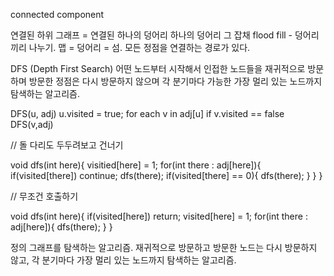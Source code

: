 connected component

연결된 하위 그래프 = 연결된 하나의 덩어리
하나의 덩어리 그 잡채
flood fill - 덩어리끼리 나누기.
맵 = 덩어리 = 섬. 
모든 정점을 연결하는 경로가 있다.


DFS (Depth First Search)
어떤 노드부터 시작해서 인접한 노드들을 재귀적으로 방문하며 방문한 정점은 다시 방문하지 않으며 각 분기마다 가능한 가장 멀리 있는 노드까지 탐색하는 알고리즘.

DFS(u, adj)
    u.visited = true;
    for each v in adj[u]
        if v.visited == false
            DFS(v,adj)

// 돌 다리도 두두려보고 건너기

void dfs(int here){
    visitied[here] = 1;
    for(int there : adj[here]){
        if(visited[there]) continue;
        dfs(there);
        if(visited[there] == 0){
            dfs(there);
        }
    }
}

// 무조건 호출하기

void dfs(int here){
    if(visited[here]) return;
    visited[here] = 1;
    for(int there : adj[here]){
        dfs(there);
    }
}

정의 그래프를 탐색하는 알고리즘. 재귀적으로 방문하고 방문한 노드는 다시 방문하지 않고,
각 분기마다 가장 멀리 있는 노드까지 탐색하는 알고리즘.